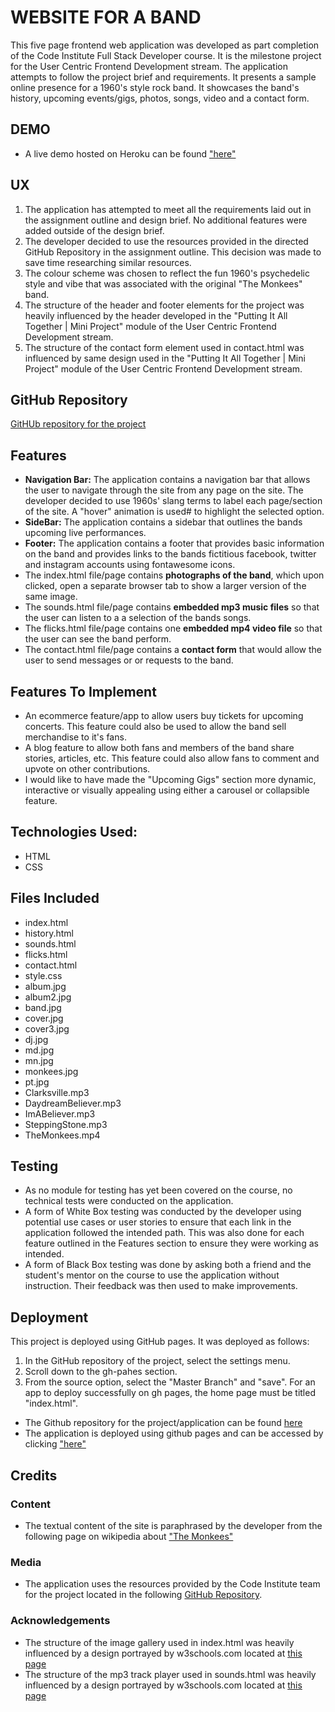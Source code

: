 # WEBSITE FOR A BAND
This five page frontend web application was developed as part completion of the 
Code Institute Full Stack Developer course. It is the milestone project for the 
User Centric Frontend Development stream. The application attempts to follow the
project brief and requirements. It presents a sample online presence for a 1960's
style rock band. It showcases the band's history, upcoming events/gigs, photos, songs, 
video and a contact form.

## DEMO
* A live demo hosted on Heroku can be found ["here"](link)

## UX
1. The application has attempted to meet all the requirements laid out in the 
assignment outline and design brief. No additional features were added outside of
the design brief.
2. The developer decided to use the resources provided in the directed GitHub Repository 
in the assignment outline. This decision was made to save time researching similar resources.
3. The colour scheme was chosen to reflect the fun 1960's psychedelic style and vibe
that was associated with the original "The Monkees" band.
4. The structure of the header and footer elements for the project was heavily 
influenced by the header developed in the "Putting It All Together | Mini Project" 
module of the User Centric Frontend Development stream.
5. The structure of the contact form element used in contact.html was influenced
by same design used in the "Putting It All Together | Mini Project" module of the
User Centric Frontend Development stream.

## GitHub Repository 
[GitHUb repository for the project](https://github.com/KikiDow/User-centric-project)

## Features
* **Navigation Bar:** The application contains a navigation bar that allows the user to 
navigate through the site from any page on the site. The developer decided to use 
1960s' slang terms to label each page/section of the site. A "hover" animation is used#
to highlight the selected option.
* **SideBar:** The application contains a sidebar that outlines the bands upcoming live
performances.
* **Footer:** The application contains a footer that provides basic information on the band
and provides links to the bands fictitious facebook, twitter and instagram accounts using 
fontawesome icons.
* The index.html file/page contains **photographs of the band**, which upon clicked, open a separate
browser tab to show a larger version of the same image.
* The sounds.html file/page contains **embedded mp3 music files** so that the user can listen to a
a selection of the bands songs.
* The flicks.html file/page contains one **embedded mp4 video file** so that the user can see the band
perform.
* The contact.html file/page contains a **contact form** that would allow the user to send messages or
or requests to the band.

## Features To Implement
* An ecommerce feature/app to allow users buy tickets for upcoming concerts. This feature could also be used to allow the band sell merchandise to it's fans.
* A blog feature to allow both fans and members of the band share stories, articles, etc. This feature could also allow fans to comment and upvote on 
other contributions.
* I would like to have made the "Upcoming Gigs" section more dynamic, interactive or visually appealing using either a carousel or collapsible feature.

## Technologies Used:
- HTML
- CSS

## Files Included
- index.html
- history.html
- sounds.html
- flicks.html 
- contact.html 
- style.css 
- album.jpg
- album2.jpg 
- band.jpg 
- cover.jpg 
- cover3.jpg
- dj.jpg
- md.jpg
- mn.jpg
- monkees.jpg
- pt.jpg
- Clarksville.mp3
- DaydreamBeliever.mp3
- ImABeliever.mp3
- SteppingStone.mp3
- TheMonkees.mp4

## Testing
* As no module for testing has yet been covered on the course, no technical tests were 
conducted on the application.
* A form of White Box testing was conducted by the developer using potential use cases or
user stories to ensure that each link in the application followed the intended path. This
was also done for each feature outlined in the Features section to ensure they were working 
as intended.
* A form of Black Box testing was done by asking both a friend and the student's mentor
on the course to use the application without instruction. Their feedback was then used 
to make improvements.

## Deployment
This project is deployed using GitHub pages. It was deployed as follows:
1. In the GitHub repository of the project, select the settings menu. 
2. Scroll down to the gh-pahes section.
3. From the source option, select the "Master Branch" and "save". For an app to deploy successfully on gh pages, the home page must be titled "index.html".

* The Github repository for the project/application can be found [here](https://github.com/KikiDow/User-centric-project)
* The application is deployed using github pages and can be accessed by clicking ["here"](link)


## Credits

### Content
* The textual content of the site is paraphrased by the developer from the following page 
on wikipedia about ["The Monkees"](https://en.wikipedia.org/wiki/The_Monkees)


### Media
* The application uses the resources provided by the Code Institute team for the 
project located in the following [GitHub Repository](https://github.com/Code-Institute-Org/project-assets).

### Acknowledgements
* The structure of the image gallery used in index.html was heavily influenced 
by a design portrayed by w3schools.com located at [this page](https://www.w3schools.com/css/css_image_gallery.asp)
* The structure of the mp3 track player used in sounds.html was heavily influenced
by a design portrayed by w3schools.com located at [this page](https://www.w3schools.com/html/html5_audio.asp)




